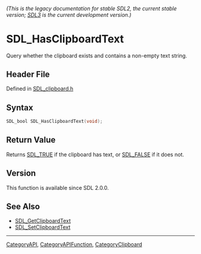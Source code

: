 ###### (This is the legacy documentation for stable SDL2, the current stable version; [SDL3](https://wiki.libsdl.org/SDL3/) is the current development version.)
# SDL_HasClipboardText

Query whether the clipboard exists and contains a non-empty text string.

## Header File

Defined in [SDL_clipboard.h](https://github.com/libsdl-org/SDL/blob/SDL2/include/SDL_clipboard.h)

## Syntax

```c
SDL_bool SDL_HasClipboardText(void);

```

## Return Value

Returns [SDL_TRUE](SDL_TRUE) if the clipboard has text, or
[SDL_FALSE](SDL_FALSE) if it does not.

## Version

This function is available since SDL 2.0.0.

## See Also

- [SDL_GetClipboardText](SDL_GetClipboardText)
- [SDL_SetClipboardText](SDL_SetClipboardText)

----
[CategoryAPI](CategoryAPI), [CategoryAPIFunction](CategoryAPIFunction), [CategoryClipboard](CategoryClipboard)

